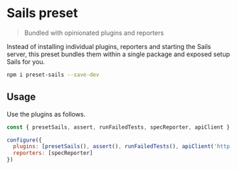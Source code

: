 # Sails preset

> Bundled with opinionated plugins and reporters

Instead of installing individual plugins, reporters and starting the Sails server, this preset bundles them within a single package and exposed setup Sails for you.


```sh
npm i preset-sails --save-dev
```


## Usage

Use the plugins as follows.

```js
const { presetSails, assert, runFailedTests, specReporter, apiClient } = require('preset-sails')

configure({
  plugins: [presetSails(), assert(), runFailedTests(), apiClient('http://localhost:3333')],
  reporters: [specReporter]
})
```
